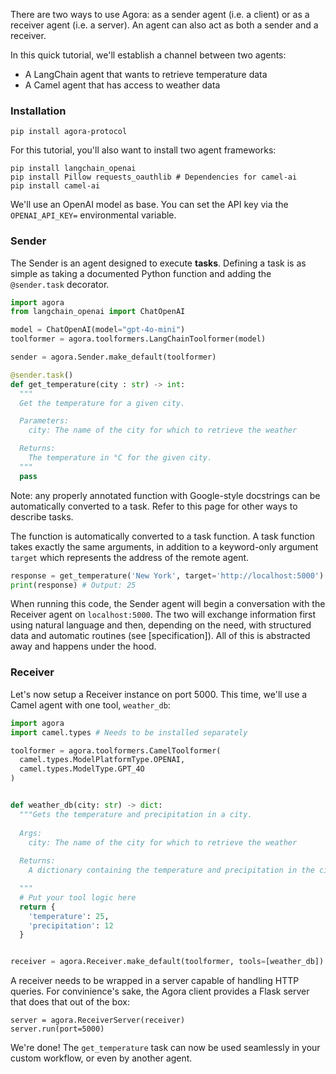 There are two ways to use Agora: as a sender agent (i.e. a client) or as a receiver agent (i.e. a server). An agent can also act as both a sender and a receiver.

In this quick tutorial, we'll establish a channel between two agents:
- A LangChain agent that wants to retrieve temperature data
- A Camel agent that has access to weather data

### Installation

```
pip install agora-protocol
```

For this tutorial, you'll also want to install two agent frameworks:
```
pip install langchain_openai
pip install Pillow requests_oauthlib # Dependencies for camel-ai
pip install camel-ai
```

We'll use an OpenAI model as base. You can set the API key via the `OPENAI_API_KEY=` environmental variable.


### Sender

The Sender is an agent designed to execute **tasks**. Defining a task is as simple as taking a documented Python function and adding the `@sender.task` decorator.

```python
import agora
from langchain_openai import ChatOpenAI

model = ChatOpenAI(model="gpt-4o-mini")
toolformer = agora.toolformers.LangChainToolformer(model)

sender = agora.Sender.make_default(toolformer)

@sender.task()
def get_temperature(city : str) -> int:
  """
  Get the temperature for a given city.

  Parameters:
    city: The name of the city for which to retrieve the weather

  Returns:
    The temperature in °C for the given city.
  """
  pass
```

Note: any properly annotated function with Google-style docstrings can be automatically converted to a task. Refer to this page for other ways to describe tasks.

The function is automatically converted to a task function. A task function takes exactly the same arguments, in addition to a keyword-only argument `target` which represents the address of the remote agent.

```python
response = get_temperature('New York', target='http://localhost:5000')
print(response) # Output: 25
```

When running this code, the Sender agent will begin a conversation with the Receiver agent on `localhost:5000`. The two will exchange information first using natural language and then, depending on the need, with structured data and automatic routines (see [specification]). All of this is abstracted away and happens under the hood.

### Receiver

Let's now setup a Receiver instance on port 5000. This time, we'll use a Camel agent with one tool, `weather_db`:

```python
import agora
import camel.types # Needs to be installed separately

toolformer = agora.toolformers.CamelToolformer(
  camel.types.ModelPlatformType.OPENAI,
  camel.types.ModelType.GPT_4O
)


def weather_db(city: str) -> dict:
  """Gets the temperature and precipitation in a city.
  
  Args:
    city: The name of the city for which to retrieve the weather
  
  Returns:
    A dictionary containing the temperature and precipitation in the city (both ints)

  """
  # Put your tool logic here
  return {
    'temperature': 25,
    'precipitation': 12
  }


receiver = agora.Receiver.make_default(toolformer, tools=[weather_db])
```

A receiver needs to be wrapped in a server capable of handling HTTP queries. For convinience's sake, the Agora client provides a Flask server that does that out of the box:

```
server = agora.ReceiverServer(receiver)
server.run(port=5000)
```

We're done! The `get_temperature` task can now be used seamlessly in your custom workflow, or even by another agent.